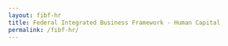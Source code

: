 ```yaml
---
layout: fibf-hr
title: Federal Integrated Business Framework - Human Capital
permalink: /fibf-hr/
---
```

